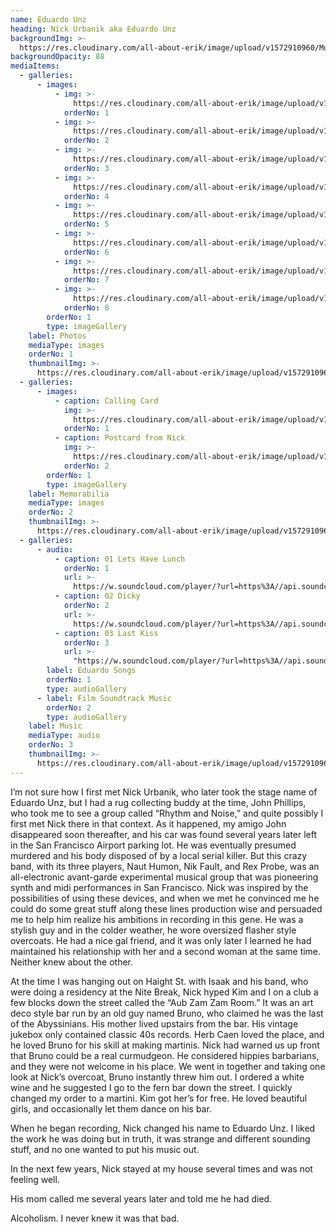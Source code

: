 ```yaml
---
name: Eduardo Unz
heading: Nick Urbanik aka Eduardo Unz
backgroundImg: >-
  https://res.cloudinary.com/all-about-erik/image/upload/v1572910960/Musical%20Journey/Musical%20Friends/Friends/Eduardo%20Unz/Background_Thumbnails/background-img442-2_zqukkx.jpg
backgroundOpacity: 88
mediaItems:
  - galleries:
      - images:
          - img: >-
              https://res.cloudinary.com/all-about-erik/image/upload/v1572910962/Musical%20Journey/Musical%20Friends/Friends/Eduardo%20Unz/1_Photos/UNZIcon_j0vh8m.jpg
            orderNo: 1
          - img: >-
              https://res.cloudinary.com/all-about-erik/image/upload/v1572910959/Musical%20Journey/Musical%20Friends/Friends/Eduardo%20Unz/1_Photos/img298_td9fxt.jpg
            orderNo: 2
          - img: >-
              https://res.cloudinary.com/all-about-erik/image/upload/v1572910958/Musical%20Journey/Musical%20Friends/Friends/Eduardo%20Unz/1_Photos/img300-2_slq4ef.jpg
            orderNo: 3
          - img: >-
              https://res.cloudinary.com/all-about-erik/image/upload/v1572910963/Musical%20Journey/Musical%20Friends/Friends/Eduardo%20Unz/1_Photos/img300_wwc8rl.jpg
            orderNo: 4
          - img: >-
              https://res.cloudinary.com/all-about-erik/image/upload/v1572910961/Musical%20Journey/Musical%20Friends/Friends/Eduardo%20Unz/1_Photos/img303_j845pu.jpg
            orderNo: 5
          - img: >-
              https://res.cloudinary.com/all-about-erik/image/upload/v1572910959/Musical%20Journey/Musical%20Friends/Friends/Eduardo%20Unz/1_Photos/img440_rdbkr5.jpg
            orderNo: 6
          - img: >-
              https://res.cloudinary.com/all-about-erik/image/upload/v1572910958/Musical%20Journey/Musical%20Friends/Friends/Eduardo%20Unz/1_Photos/img441_c1ud3f.jpg
            orderNo: 7
          - img: >-
              https://res.cloudinary.com/all-about-erik/image/upload/v1572910959/Musical%20Journey/Musical%20Friends/Friends/Eduardo%20Unz/1_Photos/img442_g1a6qg.jpg
            orderNo: 8
        orderNo: 1
        type: imageGallery
    label: Photos
    mediaType: images
    orderNo: 1
    thumbnailImg: >-
      https://res.cloudinary.com/all-about-erik/image/upload/v1572910960/Musical%20Journey/Musical%20Friends/Friends/Eduardo%20Unz/Background_Thumbnails/Thumbnail_1_img300-2_sutert.jpg
  - galleries:
      - images:
          - caption: Calling Card
            img: >-
              https://res.cloudinary.com/all-about-erik/image/upload/v1572910961/Musical%20Journey/Musical%20Friends/Friends/Eduardo%20Unz/2_Unz%20Memorabilia/CallingCard_i7bofq.jpg
            orderNo: 1
          - caption: Postcard from Nick
            img: >-
              https://res.cloudinary.com/all-about-erik/image/upload/v1572910960/Musical%20Journey/Musical%20Friends/Friends/Eduardo%20Unz/2_Unz%20Memorabilia/PostcardFroomNick_sj7zji.jpg
            orderNo: 2
        orderNo: 1
        type: imageGallery
    label: Memorabilia
    mediaType: images
    orderNo: 2
    thumbnailImg: >-
      https://res.cloudinary.com/all-about-erik/image/upload/v1572910960/Musical%20Journey/Musical%20Friends/Friends/Eduardo%20Unz/Background_Thumbnails/Thumbnail_2_CallingCard_aymbqe.jpg
  - galleries:
      - audio:
          - caption: 01 Lets Have Lunch
            orderNo: 1
            url: >-
              https://w.soundcloud.com/player/?url=https%3A//api.soundcloud.com/tracks/716377102%3Fsecret_token%3Ds-kh8hI&color=%23ff5500&auto_play=false&hide_related=false&show_comments=true&show_user=true&show_reposts=false&show_teaser=true"
          - caption: 02 Dicky
            orderNo: 2
            url: >-
              https://w.soundcloud.com/player/?url=https%3A//api.soundcloud.com/tracks/716377096%3Fsecret_token%3Ds-8IcZb&color=%23ff5500&auto_play=false&hide_related=false&show_comments=true&show_user=true&show_reposts=false&show_teaser=true"
          - caption: 03 Last Kiss
            orderNo: 3
            url: >-
              "https://w.soundcloud.com/player/?url=https%3A//api.soundcloud.com/tracks/716377087%3Fsecret_token%3Ds-SWaF5&color=%23ff5500&auto_play=false&hide_related=false&show_comments=true&show_user=true&show_reposts=false&show_teaser=true&visual=true"
        label: Eduardo Songs
        orderNo: 1
        type: audioGallery
      - label: Film Soundtrack Music
        orderNo: 2
        type: audioGallery
    label: Music
    mediaType: audio
    orderNo: 3
    thumbnailImg: >-
      https://res.cloudinary.com/all-about-erik/image/upload/v1572910960/Musical%20Journey/Musical%20Friends/Friends/Eduardo%20Unz/Background_Thumbnails/Thumbnail_3_img440_ere8cj.jpg
---
```

I’m not sure how I first met Nick Urbanik, who later took the stage name of Eduardo Unz, but I had a rug collecting buddy at the time, John Phillips, who took me to see a group called “Rhythm and Noise,” and quite possibly I first met Nick there in that context. As it happened, my amigo John disappeared soon thereafter, and his car was found several years later left in the San Francisco Airport parking lot. He was eventually presumed murdered and his body disposed of by a local serial killer. But this crazy band, with its three players, Naut Humon, Nik Fault, and Rex Probe, was an all-electronic avant-garde experimental musical group that was pioneering synth and midi performances in San Francisco. Nick was inspired by the possibilities of using these devices, and when we met he convinced me he could do some great stuff along these lines production wise and persuaded me to help him realize his ambitions in recording in this gene. He was a stylish guy and in the colder weather, he wore oversized flasher style overcoats. He had a nice gal friend, and it was only later I learned he had maintained his relationship with her and a second woman at the same time. Neither knew about the other. 



At the time I was hanging out on Haight St. with Isaak and his band, who were doing a residency at the Nite Break, Nick hyped Kim and I on a club a few blocks down the street called the “Aub Zam Zam Room.” It was an art deco style bar run by an old guy named Bruno, who claimed he was the last of the Abyssinians. His mother lived upstairs from the bar. His vintage jukebox only contained classic 40s records. Herb Caen loved the place, and he loved Bruno for his skill at making martinis. Nick had warned us up front that Bruno could be a real curmudgeon. He considered hippies barbarians, and they were not welcome in his place. We went in together and taking one look at Nick’s overcoat, Bruno instantly threw him out. I ordered a white wine and he suggested I go to the fern bar down the street. I quickly changed my order to a martini. Kim got her’s for free. He loved beautiful girls, and occasionally let them dance on his bar.



When he began recording, Nick changed his name to Eduardo Unz. I liked the work he was doing but in truth, it was strange and different sounding stuff, and no one wanted to put his music out. 



In the next few years, Nick stayed at my house several times and was not feeling well.

His mom called me several years later and told me he had died.



Alcoholism. I never knew it was that bad.
